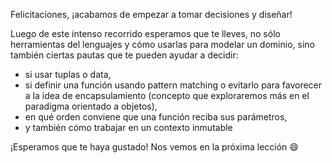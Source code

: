 Felicitaciones, ¡acabamos de empezar a tomar decisiones y diseñar! 

Luego de este intenso recorrido esperamos que te lleves, no sólo herramientas del lenguajes y cómo usarlas para modelar un dominio, sino también ciertas pautas que te pueden ayudar a decidir:

* si usar tuplas o data,
* si definir una función usando pattern matching o evitarlo para favorecer a la idea de encapsulamiento (concepto que exploraremos más en el paradigma orientado a objetos),
* en qué orden conviene que una función reciba sus parámetros,
* y también cómo trabajar en un contexto inmutable

¡Esperamos que te haya gustado! Nos vemos en la próxima lección :smile: